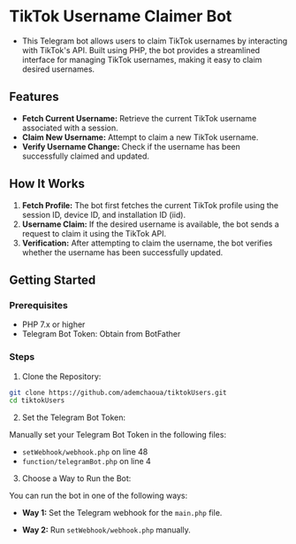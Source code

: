 # TikTok Username Claimer Bot
- This Telegram bot allows users to claim TikTok usernames by interacting with TikTok's API. Built using PHP, the bot provides a streamlined interface for managing TikTok usernames, making it easy to claim desired usernames.

## Features
- **Fetch Current Username:** Retrieve the current TikTok username associated with a session.
- **Claim New Username:** Attempt to claim a new TikTok username.
- **Verify Username Change:** Check if the username has been successfully claimed and updated.

## How It Works

1. **Fetch Profile:** The bot first fetches the current TikTok profile using the session ID, device ID, and installation ID (iid).
2. **Username Claim:** If the desired username is available, the bot sends a request to claim it using the TikTok API.
3. **Verification:** After attempting to claim the username, the bot verifies whether the username has been successfully updated.

## Getting Started
### Prerequisites
- PHP 7.x or higher
- Telegram Bot Token: Obtain from BotFather
### Steps
1. Clone the Repository:
```bash
git clone https://github.com/ademchaoua/tiktokUsers.git
cd tiktokUsers
```
2. Set the Telegram Bot Token:

  Manually set your Telegram Bot Token in the following files:

  -  `setWebhook/webhook.php` on line 48
  -  `function/telegramBot.php` on line 4

3. Choose a Way to Run the Bot:

You can run the bot in one of the following ways:

- **Way 1:** Set the Telegram webhook for the `main.php` file.

- **Way 2:** Run `setWebhook/webhook.php` manually.
